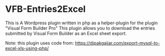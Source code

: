 # VFB-Entries2Excel

This is A Wordpress plugin written in php as a helper-plugin for the plugin "Visual Form Builder Pro"
This plugin allows you to download the entries submitted by Visual Form Builder as an Excel sheet export.

Note:			this plugin uses code from:
https://dipakgajjar.com/export-mysql-to-excel-xls-using-php/
